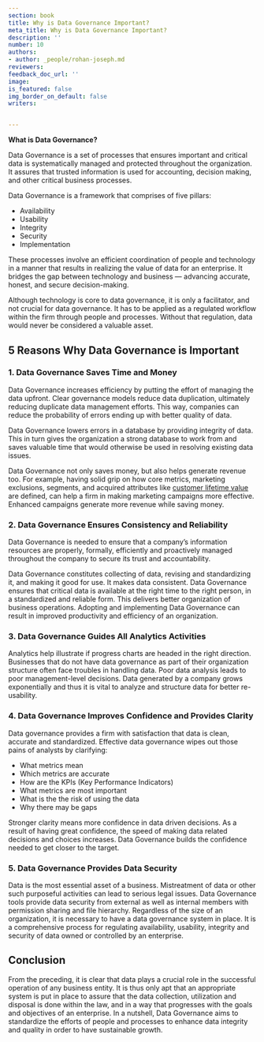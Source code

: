 ```yaml
---
section: book
title: Why is Data Governance Important?
meta_title: Why is Data Governance Important?
description: ''
number: 10
authors:
- author: _people/rohan-joseph.md
reviewers:
feedback_doc_url: ''
image:
is_featured: false
img_border_on_default: false
writers:


---
```

**What is Data Governance?**

Data Governance is a set of processes that ensures important and critical data is systematically managed and protected throughout the organization. It assures that trusted information is used for accounting, decision making, and other critical business processes.

Data Governance is a framework that comprises of five pillars:

* Availability
* Usability
* Integrity
* Security
* Implementation

These processes involve an efficient coordination of people and technology in a manner that results in realizing the value of data for an enterprise. It bridges the gap between technology and business — advancing accurate, honest, and secure decision-making.

Although technology is core to data governance, it is only a facilitator, and not crucial for data governance. It has to be applied as a regulated workflow within the firm through people and processes. Without that regulation, data would never be considered a valuable asset.

## **5 Reasons Why Data Governance is Important**

### **1. Data Governance Saves Time and Money**

Data Governance increases efficiency by putting the effort of managing the data upfront. Clear governance models reduce data duplication, ultimately reducing duplicate data management efforts. This way, companies can reduce the probability of errors ending up with better quality of data.

Data Governance lowers errors in a database by providing integrity of data. This in turn gives the organization a strong database to work from and saves valuable time that would otherwise be used in resolving existing data issues.

Data Governance not only saves money, but also helps generate revenue too. For example, having solid grip on how core metrics, marketing exclusions, segments, and acquired attributes like [customer lifetime value](https://dataschool.com/glossary/customer-lifetime-value/) are defined, can help a firm in making marketing campaigns more effective. Enhanced campaigns generate more revenue while saving money.

### **2. Data Governance Ensures Consistency and Reliability**

Data Governance is needed to ensure that a company’s information resources are properly, formally, efficiently and proactively managed throughout the company to secure its trust and accountability.  

Data Governance constitutes collecting of data, revising and standardizing it, and making it good for use. It makes data consistent. Data Governance ensures that critical data is available at the right time to the right person, in a standardized and reliable form. This delivers better organization of business operations. Adopting and implementing Data Governance can result in improved productivity and efficiency of an organization.

### **3. Data Governance Guides All Analytics Activities**

Analytics help illustrate if progress charts are headed in the right direction. Businesses that do not have data governance as part of their organization structure often face troubles in handling data. Poor data analysis leads to poor management-level decisions. Data generated by a company grows exponentially and thus it is vital to analyze and structure data for better re-usability.

### **4. Data Governance Improves Confidence and Provides Clarity**

Data governance provides a firm with satisfaction that data is clean, accurate and standardized. Effective data governance wipes out those pains of analysts by clarifying:

* What metrics mean
* Which metrics are accurate
* How are the KPIs (Key Performance Indicators)
* What metrics are most important
* What is the the risk of using the data
* Why there may be gaps

Stronger clarity means more confidence in data driven decisions. As a result of having great confidence, the speed of making data related decisions and choices increases. Data Governance builds the confidence needed to get closer to the target.

### **5. Data Governance Provides Data Security**

Data is the most essential asset of a business. Mistreatment of data or other such purposeful activities can lead to serious legal issues. Data Governance tools provide data security from external as well as internal members with permission sharing and file hierarchy. Regardless of the size of an organization, it is necessary to have a data governance system in place. It is a comprehensive process for regulating availability, usability, integrity and security of data owned or controlled by an enterprise.

## **Conclusion**

From the preceding, it is clear that data plays a crucial role in the successful operation of any business entity. It is thus only apt that an appropriate system is put in place to assure that the data collection, utilization and disposal is done within the law, and in a way that progresses with the goals and objectives of an enterprise. In a nutshell, Data Governance aims to standardize the efforts of people and processes to enhance data integrity and quality in order to have sustainable growth.

